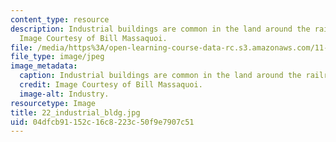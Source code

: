 ```yaml
---
content_type: resource
description: Industrial buildings are common in the land around the railroad and highway.
  Image Courtesy of Bill Massaquoi.
file: /media/https%3A/open-learning-course-data-rc.s3.amazonaws.com/11-945-springfield-studio-fall-2005/04dfcb91152c16c8223c50f9e7907c51_22_industrial_bldg.jpg
file_type: image/jpeg
image_metadata:
  caption: Industrial buildings are common in the land around the railroad and highway.
  credit: Image Courtesy of Bill Massaquoi.
  image-alt: Industry.
resourcetype: Image
title: 22_industrial_bldg.jpg
uid: 04dfcb91-152c-16c8-223c-50f9e7907c51
---
```

